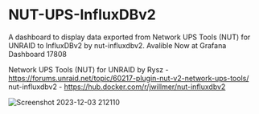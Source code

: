 # NUT-UPS-InfluxDBv2
A dashboard to display data exported from Network UPS Tools (NUT) for UNRAID
to InfluxDBv2 by nut-influxdbv2. Avalible Now at Grafana Dashboard 17808

Network UPS Tools (NUT) for UNRAID by Rysz - https://forums.unraid.net/topic/60217-plugin-nut-v2-network-ups-tools/ <br>
nut-influxdbv2 - https://hub.docker.com/r/jwillmer/nut-influxdbv2


![Screenshot 2023-12-03 212110](https://github.com/masterwishx/NUT-UPS-InfluxDBv2/assets/28630321/2732331e-59a0-437d-ad27-87a241d63de7)


